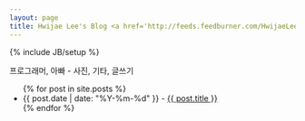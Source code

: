 ```yaml
---
layout: page
title: Hwijae Lee's Blog <a href='http://feeds.feedburner.com/HwijaeLeesBlog'><img src='/images/feed32.png' alt='' /></a>
---
```

{% include JB/setup %}

프로그래머, 아빠 - 사진, 기타, 글쓰기

<ul class="posts">
  {% for post in site.posts %}
    <li><span>{{ post.date | date: "%Y-%m-%d" }}</span> - <a href="{{ BASE_PATH }}{{ post.url }}">{{ post.title }}</a></li>
  {% endfor %}
</ul>
